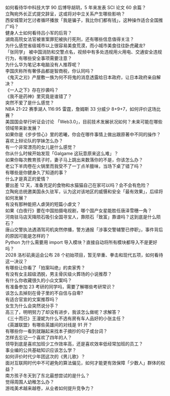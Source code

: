 如何看待华中科技大学 90 后博导胡玥，5 年来发表 SCI 论文 60 余篇？  
立陶宛外长正式提交辞呈，这或将对中立关系产生哪些影响？  
西安城管对乞讨者循环播放「我是骗子，我比你们都有钱」，这种操作适合全国推广吗？  
健身人士如何看待吕小军的后背？  
湖南高院女法官被害案罪犯被执行死刑，还有哪些信息值得关注？  
为什么感觉省级城市以上很容易美食荒漠，而小城市美食往往卧虎藏龙?  
「张同学」 被中国消防和交警点名，视频中有多处违规用火用电、交通安全违规行为，有哪些安全事项需要注意？  
为什么华为笔记本电脑没有人推荐呢？  
李国庆称所有奢侈品都是智商税，你认同吗？  
《鬼灭之刃》产屋敷一族为何不将鬼的消息透露给日本政府，让日本政府亲自解决？  
《一人之下》存在抄袭吗？  
《我不是药神》里究竟是谁错了？  
突然不爱了是什么感觉？  
NBA 21-22 赛季湖人 116:95 雷霆，詹姆斯 33 分威少 8+9+7，如何评价这场比赛？  
美国国会举行听证会讨论 「Web3.0」，目前技术发展状况如何？未来可能在哪些领域带来新发展？  
如果你是《步步惊心》里的若曦，你会在哪件事情上做出跟原著中不同的操作？  
喜欢上辩论队的学妹怎么办？  
有一个非常漂亮的女儿是什么感觉？  
你从什么时候开始发现「Galgame 这玩意原来这么难」？  
如果你每次教育孩子时，妻子马上跳出来数落你的不是，你该怎么办？  
老公下羊肉卷在火锅里而我受不了一丁点羊膻味，当场下桌了错了吗？  
有哪些是你健身久了知道的事？  
什么才是真正的爱情？  
要出差 12 天，准备充足的食物和水猫猫自己在家可以吗？会不会有危险？  
立陶宛总统邀美国永久驻军，认为这对该地区的威慑和安全「最有效果」，后续将如何发展？  
有没有那种能把人虐哭的短篇小虐文？  
如果《白夜行》要在中国拍摄电视剧，哪个国产女星能胜任唐泽雪穗一角？  
河南驻马店天降陨石吸引全国寻宝人，靠陨石「致富」靠谱吗？这到底是什么陨石？  
唐山交警执法遇酒驾司机突然停播，警方通报「涉事交警辅警已停职」，事件背后的原因可能是怎样的？  
Python 为什么需要用 import 导入模块？直接自动将所有模块都导入不是更好吗？  
2028 洛杉矶奥运会公布 28 个初始项目，暂无举重、拳击和现代五项，如何看待这一决议？  
有哪些让你看了「拍案叫绝」的卖家秀？  
有没有女主超级洒脱，男主骨灰级火葬场的小说推荐？  
有什么你收藏很久的小众文案吗？  
有准备参加 23 考研的同学吗，需要了解哪些考研常识？  
该怎么去掉刻在骨子里的不自信与自卑?  
有适合官宣的文案推荐吗？  
女生为什么会突然说分手？  
高三了，明明努力了却没有进步，我该怎么做呢？求解答？  
《三十而已》王漫妮为什么不选有房有车人品好的小张主任？  
《英雄联盟》有哪些英雄间的对线是 91 开？  
有哪些你一看到就蹦起来找本子摘抄的句子或台词？  
怎样去忘记一个喜欢了四年的人？  
领导到底是喜欢加班少工作效率高，还是喜欢效率低经常加班的员工？  
事业编的公共基础知识应该怎么学？  
如何评价时代少年团这次的《男儿歌》？  
面对互联网时代中不可避免的算法偏见，如何才能更有效保障「少数人」群体的权益？  
南方孩子冬天到了东北最想尝试的是什么？  
觉得周围人幼稚怎么办？  
游戏美术越来越卷，从业者如何提升竞争力？  
